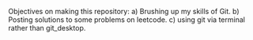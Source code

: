 Objectives on making this repository:
  a) Brushing up my skills of Git.
  b) Posting solutions to some problems on leetcode.
  c) using git via terminal rather than git_desktop.